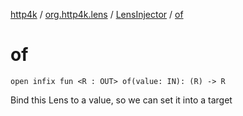 [http4k](../../index.md) / [org.http4k.lens](../index.md) / [LensInjector](index.md) / [of](./of.md)

# of

`open infix fun <R : OUT> of(value: IN): (R) -> R`

Bind this Lens to a value, so we can set it into a target

